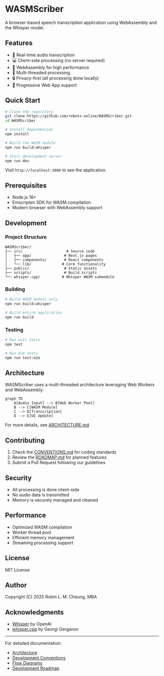 # WASMScriber

A browser-based speech transcription application using WebAssembly and the Whisper model.

## Features

- 🎤 Real-time audio transcription
- 💻 Client-side processing (no server required)
- 🚀 WebAssembly for high performance
- 🧵 Multi-threaded processing
- 🔒 Privacy-first (all processing done locally)
- 📱 Progressive Web App support

## Quick Start

```bash
# Clone the repository
git clone https://github.com/rebots-online/WASMScriber.git
cd WASMScriber

# Install dependencies
npm install

# Build the WASM module
npm run build:whisper

# Start development server
npm run dev
```

Visit `http://localhost:3000` to see the application.

## Prerequisites

- Node.js 18+
- Emscripten SDK for WASM compilation
- Modern browser with WebAssembly support

## Development

### Project Structure

```
WASMScriber/
├── src/                    # Source code
│   ├── app/               # Next.js pages
│   ├── components/        # React components
│   └── lib/              # Core functionality
├── public/                # Static assets
├── scripts/               # Build scripts
└── whisper.cpp/          # Whisper WASM submodule
```

### Building

```bash
# Build WASM module only
npm run build:whisper

# Build entire application
npm run build
```

### Testing

```bash
# Run unit tests
npm test

# Run e2e tests
npm run test:e2e
```

## Architecture

WASMScriber uses a multi-threaded architecture leveraging Web Workers and WebAssembly:

```mermaid
graph TD
    A[Audio Input] --> B[Web Worker Pool]
    B --> C[WASM Module]
    C --> D[Transcription]
    D --> E[UI Update]
```

For more details, see [ARCHITECTURE.md](ARCHITECTURE.md).

## Contributing

1. Check the [CONVENTIONS.md](CONVENTIONS.md) for coding standards
2. Review the [ROADMAP.md](ROADMAP.md) for planned features
3. Submit a Pull Request following our guidelines

## Security

- All processing is done client-side
- No audio data is transmitted
- Memory is securely managed and cleaned

## Performance

- Optimized WASM compilation
- Worker thread pool
- Efficient memory management
- Streaming processing support

## License

MIT License

## Author

Copyright (C) 2025 Robin L. M. Cheung, MBA

## Acknowledgments

- [Whisper](https://github.com/openai/whisper) by OpenAI
- [whisper.cpp](https://github.com/ggerganov/whisper.cpp) by Georgi Gerganov

---

For detailed documentation:
- [Architecture](ARCHITECTURE.md)
- [Development Conventions](CONVENTIONS.md)
- [Flow Diagrams](FLOW_DIAGRAMS.md)
- [Development Roadmap](ROADMAP.md)